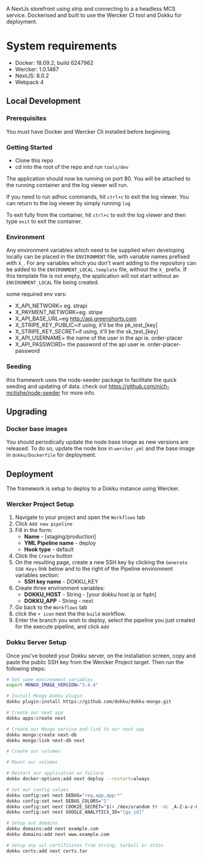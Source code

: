 
A NextJs storefront using strip and connecting to a a headless MCS service. Dockerised and built to use the Wercker CI tool and Dokku for deployment.

# System requirements

- Docker: 18.09.2, build 6247962
- Wercker: 1.0.1467
- NextJS: 8.0.2
- Webpack 4


## Local Development

### Prerequisites

You must have Docker and Wercker Cli installed before beginning.

### Getting Started

* Clone this repo
* cd into the root of the repo and run `tools/dev`

The application should now be running on port 80. You will be attached to the running container and the log viewer will run.

If you need to run adhoc commands, hit `ctrl+c` to exit the log viewer. You can return to the log viewer by simply running `log`

To exit fully from the container, hit `ctrl+c` to exit the log viewer and then type `exit` to exit the container.

### Environment

Any environment variables which need to be supplied when developing locally can be placed in the `ENVIRONMENT` file, with variable names prefixed with `X_`. For any variables which you don't want adding to the repository can be added to the `ENVIRONMENT_LOCAL.template` file, without the `X_` prefix. If this template file is not empty, the application will not start without an `ENVIRONMENT_LOCAL` file being created.

some required env vars:
- X_API_NETWORK= eg. strapi
- X_PAYMENT_NETWORK=eg. stripe
- X_API_BASE_URL=eg http://api.greenshorts.com
- X_STRIPE_KEY_PUBLIC=if using, it'll be the pk_test_[key]
- X_STRIPE_KEY_SECRET=if using, it'll be the sk_test_[key]
- X_API_USERNAME= the name of the user in the api ie. order-placer
- X_API_PASSWORD= the password of the api user ie. order-placer-password

### Seeding
this framework uses the node-seeder package to facilitate the quick seeding and updating of data.
check out https://github.com/nich-mctishe/node-seeder for more info.

## Upgrading

### Docker base images

You should periodically update the node base image as new versions are released. To do so, update the node box in `wercker.yml` and the base image in `dokku/Dockerfile` for deployment.

## Deployment

The framework is setup to deploy to a Dokku instance using Wercker.

### Wercker Project Setup

1. Navigate to your project and open the `Workflows` tab
2. Click `Add new pipeline`
3. Fill in the form:
    - **Name** - [staging/production]
    - **YML Pipeline name** - deploy
    - **Hook type** - default
4. Click the `Create` button
5. On the resulting page, create a new SSH key by clicking the `Generate SSH Keys` link below and to the right of the Pipeline environment variables section:
    - **SSH key name** - DOKKU_KEY
6. Create three environment variables:
    - **DOKKU_HOST** - String - [your dokku host ip or fqdn]
    - **DOKKU_APP** - String - next
7. Go back to the `Workflows` tab
8. click the `+ icon` next the the `build` workflow.
9. Enter the branch you wish to deploy, select the pipeline you just created for the execute pipeline, and click `Add`

### Dokku Server Setup

Once you've booted your Dokku server, on the installation screen, copy and paste the public SSH key from the Wercker Project target. Then run the following steps:

```bash
# Set some environment variables
export MONGO_IMAGE_VERSION="3.4.4"

# Install Mongo Dokku plugin
dokku plugin:install https://github.com/dokku/dokku-mongo.git

# Create our next app
dokku apps:create next

# Create our Mongo service and link to our next app
dokku mongo:create next-db
dokku mongo:link next-db next

# Create our volumes

# Mount our volumes

# Restart our application on failure
dokku docker-options:add next deploy --restart=always

# Set our config values
dokku config:set next DEBUG="req,app,app:*"
dokku config:set next DEBUG_COLORS="1"
dokku config:set next COOKIE_SECRET="$(< /dev/urandom tr -dc _A-Z-a-z-0-9 | head -c64)"
dokku config:set next GOOGLE_ANALYTICS_ID="[ga_id]"

# Setup out domains
dokku domains:add next example.com
dokku domains:add next www.example.com

# Setup any ssl certificates from string, tarball or stdin
dokku certs:add next certs.tar
```
